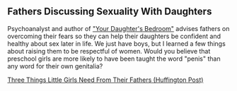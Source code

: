 
## Fathers Discussing Sexuality With Daughters

Psychoanalyst and author of ["Your Daughter's Bedroom"](http://www.amazon.com/Your-Daughters-Bedroom-Insights-Confident/dp/0230103626/ref=ntt_at_ep_dpi_1 "Your Daughter's Bedroom on Amazon.com") advises fathers on overcoming their fears so they can help their daughters be confident and healthy about sex later in life.  We just have boys, but I learned a few things about raising them to be respectful of women.  Would you believe that preschool girls are more likely to have been taught the word "penis" than any word for their own genitalia?

[Three Things Little Girls Need From Their Fathers (Huffington Post)](http://www.huffingtonpost.com/joyce-mcfadden/things-little-girls-need-from-their-fathers_b_3348956.html "Three Things Little Girls Need From Their Fathers")